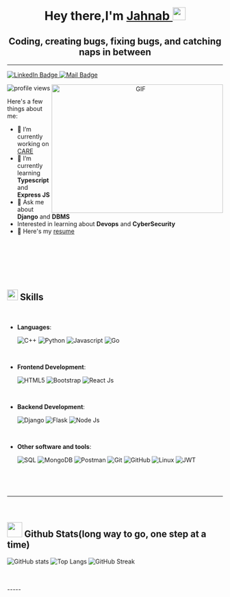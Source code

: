 <h1 align="center">Hey there,I'm <a href="jahnabdutta.github.io">Jahnab </a><img src="https://media.giphy.com/media/hvRJCLFzcasrR4ia7z/giphy.gif" width="30px"/></h1>

<h2 align="center">Coding, creating bugs, fixing bugs,  and catching naps in between</h2>

<hr>
<p id="badges" >
  <a href="https://www.linkedin.com/in/jahnab-dutta/">
    <img src="https://img.shields.io/badge/LinkedIn-blue?style=for-the-badge&logo=linkedin&logoColor=white" alt="LinkedIn Badge"/>
  </a>
  <a href="mailto: dutta.4@iitj.ac.in">
    <img src="https://img.shields.io/badge/Email-red?style=for-the-badge&logo=gmail&logoColor=white" alt="Mail Badge"/>
  </a>
  </p>
  <img src="https://komarev.com/ghpvc/?username=JahnabDutta&style=flat-square" alt="profile views" />
<a target="_blank" align="center">
  <img align="right" top="500" height="300" width="400" alt="GIF" src="https://media.giphy.com/media/5wWf7HapUvpOumiXZRK/giphy.gif">
</a>



Here's a few things about me:

- 🔭 I’m currently working on <a href="github.com/coronasafe/care_fe">CARE</a>
- 🌱 I’m currently learning **Typescript** and **Express JS**
- 💬 Ask me about **Django** and **DBMS**
- Interested in learning about **Devops** and **CyberSecurity**
- 📄 Here's my <a href="//drive.google.com/file/d/19lCSQ8zBPkRK-Jm-pUBcW3mtVS3wYorA/view?usp=sharing">resume</a>


<br>
<br>
<br>
<br>
<br>

## <img src="https://media2.giphy.com/media/QssGEmpkyEOhBCb7e1/giphy.gif?cid=ecf05e47a0n3gi1bfqntqmob8g9aid1oyj2wr3ds3mg700bl&rid=giphy.gif" width ="25"><b> Skills</b>
<br>

- **Languages**:

    ![C++](https://img.shields.io/badge/C++%20-%2300599C.svg?style=for-the-badge&logo=c%2B%2B&logoColor=white)
    ![Python](https://img.shields.io/badge/Python%20-%2314354C.svg?style=for-the-badge&logo=python&logoColor=white)
    ![Javascript](https://img.shields.io/badge/Javascript%20-%23F7DF1E.svg?style=for-the-badge&logo=javascript&logoColor=black)
    ![Go](https://img.shields.io/badge/Go%20-%2300ADD8.svg?style=for-the-badge&logo=go&logoColor=white)

<br>   
    
- **Frontend Development**:

   ![HTML5](https://img.shields.io/badge/HTML5%20-%23E34F26.svg?style=for-the-badge&logo=html5&logoColor=white)
   ![Bootstrap](https://img.shields.io/badge/Bootstrap%20-%23563D7C.svg?style=for-the-badge&logo=bootstrap&logoColor=white)
   ![React Js](https://img.shields.io/badge/React%20Js%20-%2320232a.svg?style=for-the-badge&logo=react&logoColor=%2361DAFB)

<br>

- **Backend Development**:

    ![Django](https://img.shields.io/badge/Django%20-%23092E20.svg?style=for-the-badge&logo=django&logoColor=white)
    ![Flask](https://img.shields.io/badge/Flask%20-%23000.svg?style=for-the-badge&logo=flask&logoColor=white)
    ![Node Js](https://img.shields.io/badge/Node%20Js%20-%23339933.svg?style=for-the-badge&logo=node.js&logoColor=white)
    
<br>

- **Other software and  tools**:

    ![SQL](https://img.shields.io/badge/SQL%20-%2300f.svg?style=for-the-badge&logo=sqlite&logoColor=white)
    ![MongoDB](https://img.shields.io/badge/MongoDB%20-%234ea94b.svg?style=for-the-badge&logo=mongodb&logoColor=white)
    ![Postman](https://img.shields.io/badge/Postman%20-%23FF6C37.svg?style=for-the-badge&logo=postman&logoColor=white)
    ![Git](https://img.shields.io/badge/git-%23F05033.svg?style=for-the-badge&logo=git&logoColor=white)
    ![GitHub](https://img.shields.io/badge/github-%23121011.svg?style=for-the-badge&logo=github&logoColor=white)
    ![Linux](https://img.shields.io/badge/Linux-FCC624?style=for-the-badge&logo=linux&logoColor=black) 
    ![JWT](https://img.shields.io/badge/JWT-black?style=for-the-badge&logo=JSON%20web%20tokens)

<br>

</p>

<br>


-----

<br>


## <img src="https://media.giphy.com/media/iY8CRBdQXODJSCERIr/giphy.gif" width="35"><b> Github Stats(long way to go, one step at a time) </b></img>
 ![GitHub stats](https://github-readme-stats.vercel.app/api?username=JahnabDutta&show_icons=true&theme=radical)
 ![Top Langs](https://github-readme-stats.vercel.app/api/top-langs/?username=JahnabDutta&theme=radical)
 ![GitHub Streak](https://github-readme-streak-stats.herokuapp.com/?user=JahnabDutta&theme=radical)
 
<br>
<br>
-----

